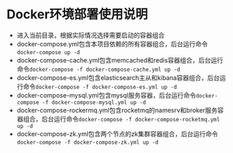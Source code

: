 # Docker环境部署使用说明

- 进入当前目录，根据实际情况选择需要启动的容器组合
- docker-compose.yml包含本项目依赖的所有容器组合，后台运行命令`docker-compose up -d`
- docker-compose-cache.yml包含memcached和redis容器组合，后台运行命令`docker-compose -f docker-compose-cache.yml up -d`
- docker-compose-es.yml包含elasticsearch主从和kibana容器组合，后台运行命令`docker-compose -f docker-compose-es.yml up -d`
- docker-compose-mysql.yml包含mysql服务容器，后台运行命令`docker-compose -f docker-compose-mysql.yml up -d`
- docker-compose-rockermq.yml包含rocketmq的namesrv和broker服务容器组合，后台运行命令`docker-compose -f docker-compose-rocketmq.yml up -d`
- docker-compose-zk.yml包含两个节点的zk集群容器组合，后台运行命令`docker-compose -f docker-compose-zk.yml up -d`